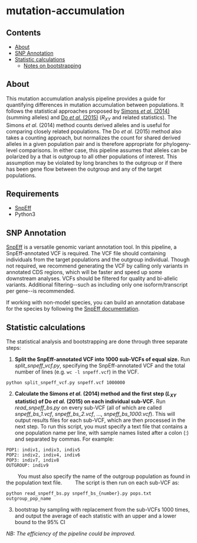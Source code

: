 # mutation-accumulation

## Contents
- [About](#about)
- [SNP Annotation](#snp-annotation)
- [Statistic calculations](#statistic-calculations)
  * [Notes on bootstrapping](#notes-on-bootstrapping)


## About

This mutation accumulation analysis pipeline provides a guide for quantifying differences in mutation accumulation between populations. It follows the statistical approaches proposed by [Simons *et al.* (2014)](https://www.nature.com/articles/ng.2896) (summing alleles) and [Do *et al.* (2015)](https://www.nature.com/articles/ng.3186) (*R<sub>XY</sub>* and related statistics). The Simons *et al.* (2014) method counts derived alleles and is useful for comparing closely related populations. The Do *et al.* (2015) method also takes a counting approach, but normalizes the count for shared derived alleles in a given population pair and is therefore appropriate for phylogeny-level comparisons. In either case, this pipeline assumes that alleles can be polarized by a 
that is outgroup to all other populations of interest. This assumption may be violated by long branches to the outgroup or if there has been gene flow between the outgroup and any of the target populations. 

## Requirements

- [SnpEff](https://pcingola.github.io/SnpEff/)
- Python3

## SNP Annotation

[SnpEff](https://pcingola.github.io/SnpEff/) is a versatile genomic variant annotation tool. In this pipeline, a SnpEff-annotated VCF is required. The VCF file should containing individuals from the target populations and the outgroup individual. Though not required, we recommend generating the VCF by calling only variants in annotated CDS regions, which will be faster and speed up some downstream analyses. VCFs should be filtered for quality and bi-allelic variants. Additional filtering--such as including only one isoform/transcript per gene--is recommended.

If working with non-model species, you can build an annotation database for the species by following the [SnpEff documentation](https://pcingola.github.io/SnpEff/se_buildingdb/).

## Statistic calculations

The statistical analysis and bootstrapping are done through three separate steps:
1) **Split the SnpEff-annotated VCF into 1000 sub-VCFs of equal size.** Run *split_snpeff_vcf.py*, specifying the SnpEff-annotated VCF and the total number of lines (e.g. `wc -l snpeff.vcf`) in the VCF.

```
python split_snpeff_vcf.py snpeff.vcf 1000000
```

2) **Calculate the Simons *et al.* (2014) method and the first step (*L<sub>XY</sub>* statistic) of Do *et al.* (2015) on each individual sub-VCF.** Run *read_snpeff_bs.py* on every sub-VCF (all of which are called *snpeff_bs_1.vcf*, *snpeff_bs_2.vcf*, ..., *snpeff_bs_1000.vcf*). This will output results files for each sub-VCF, which are then processed in the next step. To run this script, you must specify a text file that contains a one population name per line, with sample names listed after a colon (:) and separated by commas. For example:

```
POP1: indiv1, indiv3, indiv5
POP2: indiv2, indiv4, indiv6
POP3: indiv7, indiv8
OUTGROUP: indiv9
```

&nbsp;&nbsp;&nbsp;&nbsp;&nbsp;&nbsp;&nbsp;&nbsp;You must also specify the name of the outgroup population as found in the population text file. 
&nbsp;&nbsp;&nbsp;&nbsp;&nbsp;&nbsp;&nbsp;&nbsp;The script is then run on each sub-VCF as:

```
python read_snpeff_bs.py snpeff_bs_{number}.py pops.txt outgroup_pop_name
```



3) bootstrap by sampling with replacement from the sub-VCFs 1000 times, and output the average of each statistic with an upper and a lower bound to the 95% CI



*NB: The efficiency of the pipeline could be improved.*



